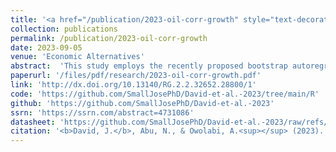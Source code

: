 ```yaml
---
title: '<a href="/publication/2023-oil-corr-growth" style="text-decoration:none;">The moderating role of corruption in the oil price-economic growth relationship in an oil-dependent economy: Evidence from Bootstrap ARDL with a Fourier Function</a>'
collection: publications
permalink: /publication/2023-oil-corr-growth
date: 2023-09-05
venue: 'Economic Alternatives'
abstract:  'This study employs the recently proposed bootstrap autoregressive distributed lag (ARDL) model augmented with a Fourier function and the dynamic ARDL simulation procedures to examine whether the oil price-economic growth relationship is dependent on the level of corruption in an oil-dependent economy. Using Nigerian quarterly data during the 1996Q1-2021Q4 period, the results of the bounds-testing present evidence for cointegration between the variables. In addition, the results indicate that oil price and corruption are growth-enhancing, but the effect of oil price on growth is contingent on the level of corruption. Moreover, evidence suggests that the marginal effect of oil price on economic growth varies with the level of corruption; the lower the level of corruption, the higher the growth-enhancing effect of oil price on economic growth, and vice versa. The dynamic ARDL simulations plots demonstrate the significant increase (decrease)in predicted growth in the short-term due to a counterfactual rise in the price of oil price (corruption), which gradually deflates (increase) after the shock in the long-term. Therefore, policies geared toward diversifying the economy away from oil, reducing corruption in the oil and gas industry and the security sector, improving agricultural output, and reducing unemployment rate are recommended to enhance growth.'
paperurl: '/files/pdf/research/2023-oil-corr-growth.pdf'
link: 'http://dx.doi.org/10.13140/RG.2.2.32652.28800/1'
code: 'https://github.com/SmallJosePhD/David-et-al.-2023/tree/main/R'
github: 'https://github.com/SmallJosePhD/David-et-al.-2023'
ssrn: 'https://ssrn.com/abstract=4731086'
datasheet: 'https://github.com/SmallJosePhD/David-et-al.-2023/raw/refs/heads/main/Data/myData.xlsx'
citation: '<b>David, J.</b>, Abu, N., & Owolabi, A.<sup></sup> (2023). &quot;The moderating role of corruption in the oil price-economic growth relationship in an oil-dependent economy: Evidence from Bootstrap ARDL with a Fourier Function.&quot; <i>Accepted in at Economic Alternatives</i>.'
---
```

